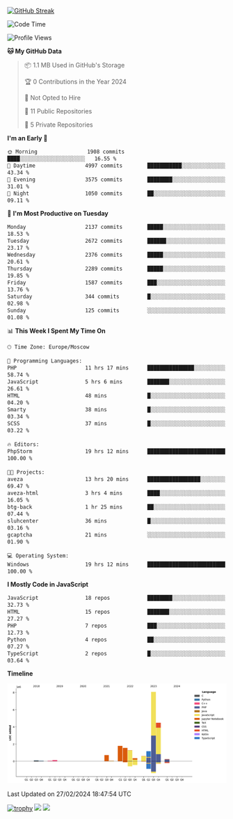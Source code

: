 [![GitHub Streak](https://github-readme-streak-stats.herokuapp.com/?user=yogik10)](https://git.io/streak-stats)
<!--START_SECTION:waka-->
![Code Time](http://img.shields.io/badge/Code%20Time-268%20hrs%2020%20mins-blue)

![Profile Views](http://img.shields.io/badge/Profile%20Views-0-blue)

**🐱 My GitHub Data** 

> 📦 1.1 MB Used in GitHub's Storage 
 > 
> 🏆 0 Contributions in the Year 2024
 > 
> 🚫 Not Opted to Hire
 > 
> 📜 11 Public Repositories 
 > 
> 🔑 5 Private Repositories 
 > 
**I'm an Early 🐤** 

```text
🌞 Morning                1908 commits        ████░░░░░░░░░░░░░░░░░░░░░   16.55 % 
🌆 Daytime                4997 commits        ███████████░░░░░░░░░░░░░░   43.34 % 
🌃 Evening                3575 commits        ████████░░░░░░░░░░░░░░░░░   31.01 % 
🌙 Night                  1050 commits        ██░░░░░░░░░░░░░░░░░░░░░░░   09.11 % 
```
📅 **I'm Most Productive on Tuesday** 

```text
Monday                   2137 commits        █████░░░░░░░░░░░░░░░░░░░░   18.53 % 
Tuesday                  2672 commits        ██████░░░░░░░░░░░░░░░░░░░   23.17 % 
Wednesday                2376 commits        █████░░░░░░░░░░░░░░░░░░░░   20.61 % 
Thursday                 2289 commits        █████░░░░░░░░░░░░░░░░░░░░   19.85 % 
Friday                   1587 commits        ███░░░░░░░░░░░░░░░░░░░░░░   13.76 % 
Saturday                 344 commits         █░░░░░░░░░░░░░░░░░░░░░░░░   02.98 % 
Sunday                   125 commits         ░░░░░░░░░░░░░░░░░░░░░░░░░   01.08 % 
```


📊 **This Week I Spent My Time On** 

```text
🕑︎ Time Zone: Europe/Moscow

💬 Programming Languages: 
PHP                      11 hrs 17 mins      ███████████████░░░░░░░░░░   58.74 % 
JavaScript               5 hrs 6 mins        ███████░░░░░░░░░░░░░░░░░░   26.61 % 
HTML                     48 mins             █░░░░░░░░░░░░░░░░░░░░░░░░   04.20 % 
Smarty                   38 mins             █░░░░░░░░░░░░░░░░░░░░░░░░   03.34 % 
SCSS                     37 mins             █░░░░░░░░░░░░░░░░░░░░░░░░   03.22 % 

🔥 Editors: 
PhpStorm                 19 hrs 12 mins      █████████████████████████   100.00 % 

🐱‍💻 Projects: 
aveza                    13 hrs 20 mins      █████████████████░░░░░░░░   69.47 % 
aveza-html               3 hrs 4 mins        ████░░░░░░░░░░░░░░░░░░░░░   16.05 % 
btg-back                 1 hr 25 mins        ██░░░░░░░░░░░░░░░░░░░░░░░   07.44 % 
sluhcenter               36 mins             █░░░░░░░░░░░░░░░░░░░░░░░░   03.16 % 
gcaptcha                 21 mins             ░░░░░░░░░░░░░░░░░░░░░░░░░   01.90 % 

💻 Operating System: 
Windows                  19 hrs 12 mins      █████████████████████████   100.00 % 
```

**I Mostly Code in JavaScript** 

```text
JavaScript               18 repos            ████████░░░░░░░░░░░░░░░░░   32.73 % 
HTML                     15 repos            ███████░░░░░░░░░░░░░░░░░░   27.27 % 
PHP                      7 repos             ███░░░░░░░░░░░░░░░░░░░░░░   12.73 % 
Python                   4 repos             ██░░░░░░░░░░░░░░░░░░░░░░░   07.27 % 
TypeScript               2 repos             █░░░░░░░░░░░░░░░░░░░░░░░░   03.64 % 
```



**Timeline**

![Lines of Code chart](https://raw.githubusercontent.com/Yogik10/Yogik10/main/assets/bar_graph.png)


 Last Updated on 27/02/2024 18:47:54 UTC
<!--END_SECTION:waka-->
[![trophy](https://github-profile-trophy.vercel.app/?username=yogik10)](https://github.com/ryo-ma/github-profile-trophy)
![](https://github-profile-summary-cards.vercel.app/api/cards/profile-details?username=yogik10&theme=solarized_dark)
![](https://github-profile-summary-cards.vercel.app/api/cards/most-commit-language?username=yogik10&theme=solarized_dark)


